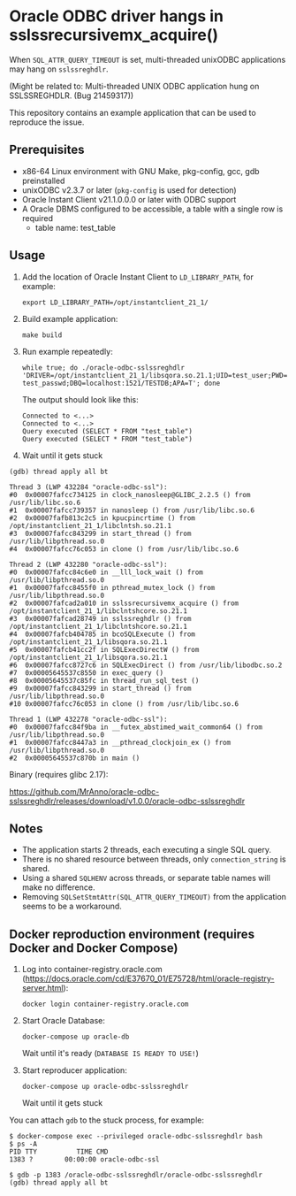 # Oracle ODBC driver hangs in sslssrecursivemx_acquire()

When `SQL_ATTR_QUERY_TIMEOUT` is set, multi-threaded unixODBC applications may
hang on `sslssreghdlr`.

(Might be related to: Multi-threaded UNIX ODBC application hung on SSLSSREGHDLR. (Bug 21459317))

This repository contains an example application that can be used to reproduce
the issue.

## Prerequisites

- x86-64 Linux environment with GNU Make, pkg-config, gcc, gdb preinstalled
- unixODBC v2.3.7 or later (`pkg-config` is used for detection)
- Oracle Instant Client v21.1.0.0.0 or later with ODBC support
- A Oracle DBMS configured to be accessible, a table with a single row is required
  - table name: test_table

## Usage

1. Add the location of Oracle Instant Client to `LD_LIBRARY_PATH`, for example:

   `export LD_LIBRARY_PATH=/opt/instantclient_21_1/`

2. Build example application:

   `make build`

3. Run example repeatedly:

   `while true; do ./oracle-odbc-sslssreghdlr 'DRIVER=/opt/instantclient_21_1/libsqora.so.21.1;UID=test_user;PWD=test_passwd;DBQ=localhost:1521/TESTDB;APA=T'; done`

   The output should look like this:
   ```
   Connected to <...>
   Connected to <...>
   Query executed (SELECT * FROM "test_table")
   Query executed (SELECT * FROM "test_table")
   ```

4. Wait until it gets stuck

```
(gdb) thread apply all bt

Thread 3 (LWP 432284 "oracle-odbc-ssl"):
#0  0x00007fafcc734125 in clock_nanosleep@GLIBC_2.2.5 () from /usr/lib/libc.so.6
#1  0x00007fafcc739357 in nanosleep () from /usr/lib/libc.so.6
#2  0x00007fafb813c2c5 in kpucpincrtime () from /opt/instantclient_21_1/libclntsh.so.21.1
#3  0x00007fafcc843299 in start_thread () from /usr/lib/libpthread.so.0
#4  0x00007fafcc76c053 in clone () from /usr/lib/libc.so.6

Thread 2 (LWP 432280 "oracle-odbc-ssl"):
#0  0x00007fafcc84c6e0 in __lll_lock_wait () from /usr/lib/libpthread.so.0
#1  0x00007fafcc8455f0 in pthread_mutex_lock () from /usr/lib/libpthread.so.0
#2  0x00007fafcad2a010 in sslssrecursivemx_acquire () from /opt/instantclient_21_1/libclntshcore.so.21.1
#3  0x00007fafcad28749 in sslssreghdlr () from /opt/instantclient_21_1/libclntshcore.so.21.1
#4  0x00007fafcb404785 in bcoSQLExecute () from /opt/instantclient_21_1/libsqora.so.21.1
#5  0x00007fafcb41cc2f in SQLExecDirectW () from /opt/instantclient_21_1/libsqora.so.21.1
#6  0x00007fafcc8727c6 in SQLExecDirect () from /usr/lib/libodbc.so.2
#7  0x00005645537c8550 in exec_query ()
#8  0x00005645537c85fc in thread_run_sql_test ()
#9  0x00007fafcc843299 in start_thread () from /usr/lib/libpthread.so.0
#10 0x00007fafcc76c053 in clone () from /usr/lib/libc.so.6

Thread 1 (LWP 432278 "oracle-odbc-ssl"):
#0  0x00007fafcc84f9ba in __futex_abstimed_wait_common64 () from /usr/lib/libpthread.so.0
#1  0x00007fafcc8447a3 in __pthread_clockjoin_ex () from /usr/lib/libpthread.so.0
#2  0x00005645537c870b in main ()
```


Binary (requires glibc 2.17):

https://github.com/MrAnno/oracle-odbc-sslssreghdlr/releases/download/v1.0.0/oracle-odbc-sslssreghdlr

## Notes

- The application starts 2 threads, each executing a single SQL query.
- There is no shared resource between threads, only `connection_string` is shared.
- Using a shared `SQLHENV` across threads, or separate table names will make no difference.
- Removing `SQLSetStmtAttr(SQL_ATTR_QUERY_TIMEOUT)` from the application seems to be a workaround.

## Docker reproduction environment (requires Docker and Docker Compose)

1. Log into container-registry.oracle.com (https://docs.oracle.com/cd/E37670_01/E75728/html/oracle-registry-server.html):

   `docker login container-registry.oracle.com`

2. Start Oracle Database:

   `docker-compose up oracle-db`

   Wait until it's ready (`DATABASE IS READY TO USE!`)

3. Start reproducer application:

   `docker-compose up oracle-odbc-sslssreghdlr`

   Wait until it gets stuck

You can attach `gdb` to the stuck process, for example:

```
$ docker-compose exec --privileged oracle-odbc-sslssreghdlr bash
$ ps -A
PID TTY          TIME CMD
1383 ?        00:00:00 oracle-odbc-ssl

$ gdb -p 1383 /oracle-odbc-sslssreghdlr/oracle-odbc-sslssreghdlr
(gdb) thread apply all bt
```
